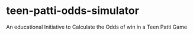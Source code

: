 # teen-patti-odds-simulator
An educational Initiative to Calculate the Odds of win in a Teen Patti Game
